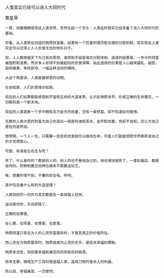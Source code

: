 人类其实已经可以进入大同时代

繁星草


    一夜，闭着眼睛感受这人类世界，忽然生起一个念头：人类此时其实已经具备了进入大同时代的基础。

    你看，从人类现在创造的物质财富看，如果有一个完善的理念和合理的分配机制，其实现在人类完全可以过得上人人衣食无忧的快乐日子。

    但，人人都想据天下为己有的思想，谁捞到手就是谁的分配体制，造成的结果是，一多半的财富被囤积和浪费，而许多人却得不到最起码的衣食保障。由此造成的后果是人心越来越乱，越恶，弱肉强食，争抢掠夺，一幅丛林法则的模样。

    从这个角度讲，人类是最邪恶的动物。

    社会如是，人们的思维亦如是。

    现在的人们如果都能感悟到宇宙和生命的大道本质，认识反物质世界，形成正确的生命理念，一切都将是一个新天地。

    现在的人类就象一个手中拥有百万金币的孩童，空有一身财富，却不知道如何使用。

    无数的人用大把的财富为自己创造出一座座险滩和恶水，监牢和坟墓，但却不自知，还认为自己是在创造奇迹。

    想想啊，一个人一生，只需要一些些的衣食就可以维持生命，可是人们就是想把世界都弄成自己的才觉得放心。

    可是，有谁能左右生与死？

    死了，什么是你的？都是别人的。别人的也不是他自己的，他也很快就死了，一直到最后，都是自然的。耶稣和撒旦他俩也根本不需要这玩艺。

    唉，想要的得不到，不要的却全有。呼呼。

    其中包含着什么样的大道至理？

    人类目前的一切作为其实都是在一条歧路上狂奔。

    运动是对的，方向却错了。

    正确的在哪里。

    在心里，在院里，在情里，在爱里。

    物质财富只有在为人的心灵财富服务时，才是其真正的价值所在。

    而心灵在为物质服务时，物质就成为心灵的杀手，是扼杀幸福的罪魁。

    物质本无性，但却是幸福和痛苦的共同依存的根源。

    铁本无罪，铸成生产工具时是造福人类，造成刀枪时是杀人的利器。

    所以说，幸福痛苦，一念使然。



